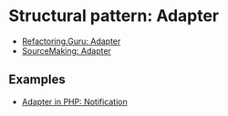 # Structural pattern: Adapter

- [Refactoring.Guru: Adapter](https://refactoring.guru/design-patterns/adapter)
- [SourceMaking: Adapter](https://sourcemaking.com/design_patterns/adapter)


## Examples

* [Adapter in PHP: Notification](Php/Notification)
